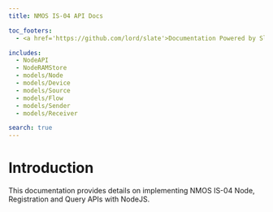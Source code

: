 ```yaml
---
title: NMOS IS-04 API Docs

toc_footers:
  - <a href='https://github.com/lord/slate'>Documentation Powered by Slate</a>

includes:
  - NodeAPI
  - NodeRAMStore
  - models/Node
  - models/Device
  - models/Source
  - models/Flow
  - models/Sender
  - models/Receiver

search: true
---
```


# Introduction

This documentation provides details on implementing NMOS IS-04 Node, Registration and Query APIs with NodeJS.
